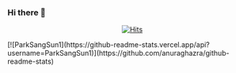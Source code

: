 ### Hi there 👋
<div align=center>
	
[![Hits](https://hits.seeyoufarm.com/api/count/incr/badge.svg?url=https%3A%2F%2Fgithub.com%2FParkSangSun1&count_bg=%2379C83D&title_bg=%23000000&icon=apachecassandra.svg&icon_color=%23FFFFFF&title=hits&edge_flat=false)](https://hits.seeyoufarm.com)
 </div>
 <div>
  [![ParkSangSun1](https://github-readme-stats.vercel.app/api?username=ParkSangSun1)](https://github.com/anuraghazra/github-readme-stats)
</div>
<!--
**ParkSangSun1/ParkSangSun1** is a ✨ _special_ ✨ repository because its `README.md` (this file) appears on your GitHub profile.

Here are some ideas to get you started:

- 🔭 I’m currently working on ...
- 🌱 I’m currently learning ...
- 👯 I’m looking to collaborate on ...
- 🤔 I’m looking for help with ...
- 💬 Ask me about ...
- 📫 How to reach me: ...
- 😄 Pronouns: ...
- ⚡ Fun fact: ...
-->
